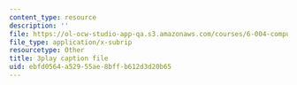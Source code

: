 ```yaml
---
content_type: resource
description: ''
file: https://ol-ocw-studio-app-qa.s3.amazonaws.com/courses/6-004-computation-structures-spring-2017/ebfd0564a52955ae8bffb612d3d20b65_cTU43KgGLFw.vtt
file_type: application/x-subrip
resourcetype: Other
title: 3play caption file
uid: ebfd0564-a529-55ae-8bff-b612d3d20b65
---
```

